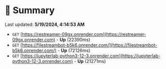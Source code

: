 # 📖 Summary
Last updated: **5/19/2024, 4:14:53 AM**

- `GET` [https://restreamer-09gx.onrender.com](https://restreamer-09gx.onrender.com) - **Up** (22390ms)
- `GET` [https://filestreambot-b5k6.onrender.com/](https://filestreambot-b5k6.onrender.com/) - **Up** (72126ms)
- `GET` [https://jupyterlab-python3-12-3.onrender.com](https://jupyterlab-python3-12-3.onrender.com) - **Up** (21271ms)
